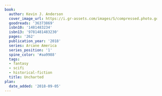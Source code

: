 ```yaml
---
book:
  author: Kevin J. Anderson
  cover_image_url: https://i.gr-assets.com/images/S/compressed.photo.goodreads.com/books/1511798410l/36373869._SX98_.jpg
  goodreads: '36373869'
  isbn10: '1481483234'
  isbn13: '9781481483230'
  pages: '262'
  publication_year: '2018'
  series: Arcane America
  series_position: '1'
  spine_color: '#aa9988'
  tags:
  - fantasy
  - scifi
  - historical-fiction
  title: Uncharted
plan:
  date_added: '2018-09-05'
---
```

